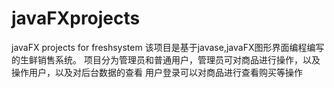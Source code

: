 # javaFXprojects
javaFX projects for freshsystem
该项目是基于javase,javaFX图形界面编程编写的生鲜销售系统。
项目分为管理员和普通用户，管理员可对商品进行操作，以及操作用户，以及对后台数据的查看
用户登录可以对商品进行查看购买等操作
